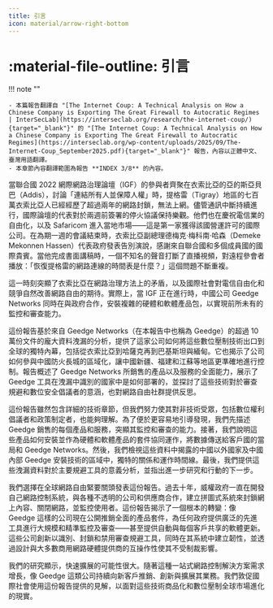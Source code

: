 ```yaml
---
title: 引言
icon: material/arrow-right-bottom
---
```


# :material-file-outline: 引言

!!! note ""

    - 本篇報告翻譯自 "[The Internet Coup: A Technical Analysis on How a Chinese Company is Exporting The Great Firewall to Autocratic Regimes | InterSecLab](https://interseclab.org/research/the-internet-coup/){target="_blank"}" 的 "[The Internet Coup: A Technical Analysis on How a Chinese Company is Exporting The Great Firewall to Autocratic Regimes](https://interseclab.org/wp-content/uploads/2025/09/The-Internet-Coup_September2025.pdf){target="_blank"}" 報告，內容以正體中文、臺灣用語翻譯。
    - 本章節內容翻譯範圍為報告 **INDEX 3/8** 的內容。

當聯合國 2022 網際網路治理論壇（IGF）的參與者齊聚在衣索比亞的亞的斯亞貝巴（Addis），討論「連結所有人並保障人權」時，提格雷（Tigray）地區的七百萬衣索比亞人已經經歷了超過兩年的網路封鎖，無法上網。儘管通訊中斷持續進行，國際論壇的代表對於兩週前簽署的停火協議保持樂觀。他們也在慶祝電信業的自由化，以及 Safaricom 進入當地市場——這是第一家獲得該國營運許可的國際公司。在為期一週的會議結束時，衣索比亞副總理德梅克·梅科南·哈森（Demeke Mekonnen Hassen）代表政府發表告別演說，感謝來自聯合國和多個成員國的國際貴賓。當他完成書面講稿時，一個不知名的聲音打斷了直播視頻，對遠程參會者播放：「恢復提格雷的網路連線的時間表是什麼？」這個問題不斷重複。

這一時刻突顯了衣索比亞在網路治理方法上的矛盾，以及國際社會對電信自由化和競爭自然改善網路自由的期待。實際上，當 IGF 正在進行時，中國公司 Geedge Networks 同時在與政府合作，安裝複雜的硬體和軟體產品包，以實現前所未有的監控和審查能力。

這份報告基於來自 Geedge Networks（在本報告中也稱為 Geedge）的超過 10 萬份文件的龐大資料洩漏的分析，提供了這家公司如何將這些數位壓制技術出口到全球的獨特內幕，包括從衣索比亞到哈薩克再到巴基斯坦與緬甸。它也揭示了公司如何參與中國防火長城的區域化，讓中國新疆、福建和江蘇等地區更準確地進行控制。報告概述了 Geedge Networks 所銷售的產品以及服務的全面能力，展示了 Geedge 工具在洩漏中識別的國家中是如何部署的，並探討了這些技術對於審查規避和數位安全倡議者的意涵，也對網路自由社群提供反思。

這份報告雖然包含詳細的技術章節，但我們努力使其對非技術受眾，包括數位權利倡議者和政策制定者，也能夠理解。為了便於更容易地引導發現，我們先描述 Geedge 銷售的每個產品和服務，突顯其監控和審查的能力。接著，我們說明這些產品如何安裝並作為硬體和軟體產品的套件協同運作，將數據傳送給客戶國的當局和 Geedge Networks。然後，我們檢視這些資料中揭露的中國以外國家及中國內部 Geedge 安裝技術的區域中，獨特的關係和運作時間線。最後，我們提供這些洩漏資料對於主要規避工具的意義分析，並指出進一步研究和行動的下一步。

我們選擇在全球網路自由緊要關頭發表這份報告。過去十年，威權政府一直在開發自己網路控制系統，與各種不透明的公司和供應商合作，建立拼圖式系統來封鎖網上內容、關閉網路，並監控使用者。這份報告揭示了一個根本的轉變：像 Geedge 這樣的公司現在公開推銷全面的產品套件，為任何政府提供廣泛的先進工具進行大規模和精準監控及審查——甚至提供自動與每個客戶共享的軟體更新。這些公司創新以識別、封鎖和禁用審查規避工具，同時在其系統中建立韌性，並透過設計與大多數商用網路硬體提供商的互操作性使其不受制裁影響。

我們的研究顯示，快速擴展的可能性很大。隨著這種一站式網路控制解決方案需求增長，像 Geedge 這類公司持續向新客戶推銷、創新與擴展其業務。我們敦促國際社會使用這份報告提供的見解，以面對這些技術商品化和數位壓制全球市場進化的現實。
